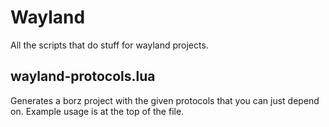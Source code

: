 # Wayland
All the scripts that do stuff for wayland projects.

## wayland-protocols.lua
Generates a borz project with the given protocols that you can just depend on.
Example usage is at the top of the file.